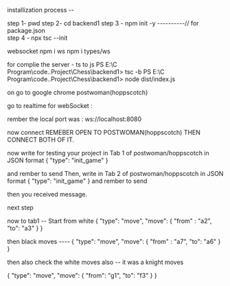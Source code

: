 installization process -- 

step 1-  pwd
step 2-  cd backend1
step 3 -  npm init -y    ----------// for package.json   
step 4 -  npx tsc --init    

websocket 
npm i ws
npm i types/ws

for complie the server - ts to js
PS E:\C Program\code\..Project\Chess\backend1> tsc -b
PS E:\C Program\code\..Project\Chess\backend1> node dist/index.js 


on  go to google chrome postwoman(hoppscotch) 

go to realtime for webSocket : 

rember the local port was : ws://localhost:8080

now connect
REMEBER OPEN TO POSTWOMAN(hoppscotch) THEN CONNECT BOTH OF IT.

now write for testing your project 
in Tab 1 of postwoman/hoppscotch
in JSON format
{
  "type": "init_game"
}

and rember to send 
Then, write
in Tab 2 of postwoman/hoppscotch
in JSON format
{
  "type": "init_game"
}
and rember to send 

then you received message.  



next step 

now to tab1  -- Start from white 
{
  "type": "move",
  "move": {
    "from" : "a2",
    "to": "a3"
  }
}

then black moves ---- 
{
  "type": "move",
  "move": {
    "from" : "a7",
    "to": "a6"
  }
}

then also check the white moves also -- 
it was a knight moves

{
  "type": "move",
  "move": {
    "from": "g1",
    "to": "f3"
  }
}
